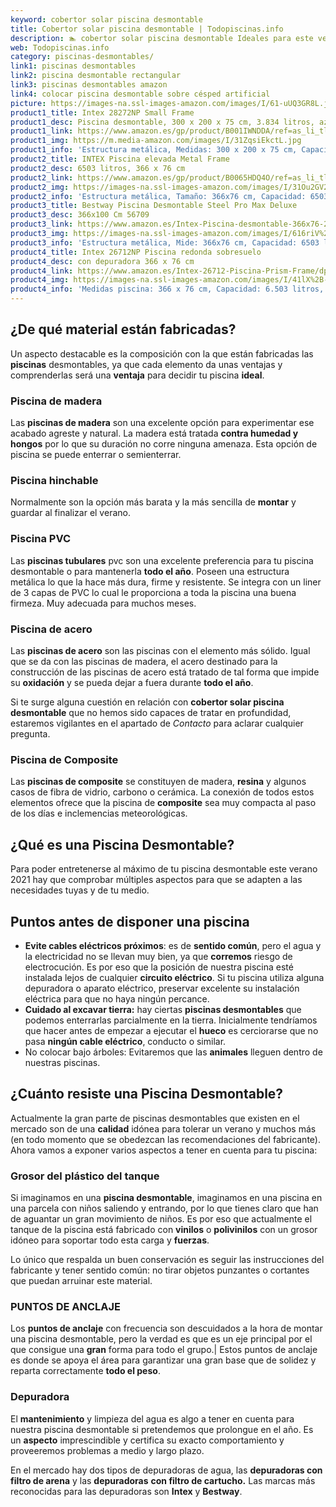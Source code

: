 ```yaml
---
keyword: cobertor solar piscina desmontable
title: Cobertor solar piscina desmontable | Todopiscinas.info
description: 🏊 cobertor solar piscina desmontable Ideales para este verano 2021. Aquí puedes comprar cobertor solar piscina desmontable y comparar con otras similares. No dejes escapar cobertor solar piscina desmontable a un precio realmente tentador.
web: Todopiscinas.info
category: piscinas-desmontables/
link1: piscinas desmontables
link2: piscina desmontable rectangular
link3: piscinas desmontables amazon
link4: colocar piscina desmontable sobre césped artificial
picture: https://images-na.ssl-images-amazon.com/images/I/61-uUQ3GR8L.jpg
product1_title: Intex 28272NP Small Frame
product1_desc: Piscina desmontable, 300 x 200 x 75 cm, 3.834 litros, azul
product1_link: https://www.amazon.es/gp/product/B001IWNDDA/ref=as_li_tl?ie=UTF8&camp=3638&creative=24630&creativeASIN=B001IWNDDA&linkCode=as2&tag=todopiscinas0e-21&linkId=25b9d647487c889cb6ef56ed63f50ca1
product1_img: https://m.media-amazon.com/images/I/31ZqsiEkctL.jpg
product1_info: 'Estructura metálica, Medidas: 300 x 200 x 75 cm, Capacidad: 3.834 litros, Para 6 personas (+ 6 años), Fácil montaje, Forma rectangular'
product2_title: INTEX Piscina elevada Metal Frame
product2_desc: 6503 litros, 366 x 76 cm
product2_link: https://www.amazon.es/gp/product/B0065HDQ4O/ref=as_li_tl?ie=UTF8&camp=3638&creative=24630&creativeASIN=B0065HDQ4O&linkCode=as2&tag=todopiscinas0e-21&linkId=ed2430e3ba564d3527ee103df33ed7b3
product2_img: https://images-na.ssl-images-amazon.com/images/I/31Ou2GV2SAL.jpg
product2_info: 'Estructura metálica, Tamaño: 366x76 cm, Capacidad: 6503 litros, Forma circular, De 4 a 7 personas (+6 años)'
product3_title: Bestway Piscina Desmontable Steel Pro Max Deluxe
product3_desc: 366x100 Cm 56709
product3_link: https://www.amazon.es/Intex-Piscina-desmontable-366x76-28210NP/dp/B0065HDQ4O?__mk_es_ES=%C3%85M%C3%85%C5%BD%C3%95%C3%91&crid=25UQGV9HG2INI&dchild=1&keywords=piscinas+desmontables&qid=1615854176&sprefix=piscinas+dem%2Caps%2C201&sr=8-5&linkCode=ll1&tag=todopiscinas0e-21&linkId=34f200977c6cbaab1f3f4d9ac0e64755&language=es_ES&ref_=as_li_ss_tl
product3_img: https://images-na.ssl-images-amazon.com/images/I/616riV%2BiY3L.jpg
product3_info: 'Estructura metálica, Mide: 366x76 cm, Capacidad: 6503 litros, De 4 a 7 personas mayores de 6 años, Forma circular, Tecnología Super-Tough'
product4_title: Intex 26712NP Piscina redonda sobresuelo
product4_desc: con depuradora 366 x 76 cm
product4_link: https://www.amazon.es/Intex-26712-Piscina-Prism-Frame/dp/B07FB823GL?__mk_es_ES=%C3%85M%C3%85%C5%BD%C3%95%C3%91&dchild=1&keywords=piscinas+desmontables+con+depuradora&qid=1615936418&sr=8-5&linkCode=ll1&tag=todopiscinas0e-21&linkId=d98699de7830cd471766fa1daa36de34&language=es_ES&ref_=as_li_ss_tl
product4_img: https://images-na.ssl-images-amazon.com/images/I/41lX%2B-YpibL.jpg
product4_info: 'Medidas piscina: 366 x 76 cm, Capacidad: 6.503 litros, Incluye depuradora de cartucha A, Lona resistente triple capa'
---
```



<external-banner></external-banner>


<brand-panel :title=product1_title :desc=product1_desc :img=product1_img :link=product1_link></brand-panel>


## ¿De qué material están fabricadas?

Un aspecto destacable es la composición con la que están fabricadas las **piscinas** desmontables, ya que cada elemento da unas ventajas y comprenderlas  será una **ventaja** para decidir tu piscina **ideal**.


### Piscina de madera

Las **piscinas de madera** son una excelente opción para experimentar ese acabado agreste y natural. La madera está tratada **contra humedad y hongos** por lo que su duración no corre ninguna amenaza. Esta opción de piscina se puede enterrar o semienterrar.


### Piscina hinchable

Normalmente son la opción más barata y la más sencilla de **montar** y guardar al finalizar el verano.


### Piscina  PVC

Las **piscinas tubulares** pvc son una excelente preferencia para tu piscina desmontable o para mantenerla **todo el año**. Poseen una estructura metálica lo que la hace más dura, firme y resistente. Se integra con un liner de 3 capas de PVC lo cual le proporciona a toda la piscina una buena firmeza. Muy adecuada para muchos meses.


### Piscina de acero

Las **piscinas de acero** son las piscinas con el elemento más sólido. Igual que se da con las piscinas de madera, el acero destinado para la construcción de las piscinas de acero está tratado de tal forma que impide su **oxidación** y se pueda dejar a fuera durante **todo el año**.

Si te surge alguna cuestión en relación con **cobertor solar piscina desmontable** que no hemos sido capaces de tratar en profundidad, estaremos vigilantes en el apartado de _Contacto_ para aclarar cualquier pregunta.


### Piscina de Composite

Las **piscinas de composite** se constituyen de madera, **resina** y algunos casos de fibra de vidrio, carbono o cerámica. La conexión de todos estos elementos ofrece que la piscina de **composite** sea muy compacta al paso de los días e inclemencias meteorológicas.
## ¿Qué es una Piscina Desmontable?



Para poder entretenerse al máximo de tu piscina desmontable este verano 2021 hay que comprobar múltiples aspectos para que se adapten a las necesidades tuyas y de tu medio.


## Puntos antes de disponer una piscina



*   **Evite cables eléctricos próximos**: es de **sentido común**, pero el agua y la electricidad no se llevan muy bien, ya que **corremos** riesgo de electrocución. Es por eso que la posición de nuestra piscina esté instalada lejos de cualquier **circuito eléctrico**. Si tu piscina utiliza alguna depuradora o aparato eléctrico, preservar excelente su instalación eléctrica para que no haya ningún percance.
*   **Cuidado al excavar tierra:** hay ciertas **piscinas desmontables** que podemos enterrarlas parcialmente en la tierra. Inicialmente tendríamos que hacer antes de empezar a ejecutar el **hueco** es cerciorarse que no pasa **ningún cable eléctrico**, conducto o similar.
*   No colocar bajo árboles: Evitaremos que las **animales** lleguen dentro de nuestras piscinas.


## ¿Cuánto resiste una Piscina Desmontable?

Actualmente la gran parte de piscinas desmontables que existen en el mercado son de una **calidad** idónea para tolerar un verano y muchos más (en todo momento que se obedezcan las recomendaciones del fabricante). Ahora vamos a exponer varios aspectos a tener en cuenta para tu piscina:


### Grosor del plástico del tanque

Si imaginamos en una **piscina desmontable**, imaginamos en una piscina en una parcela con niños saliendo y entrando, por lo que tienes claro que han de aguantar un gran movimiento de niños. Es por eso que actualmente el tanque de la piscina está fabricado con **vinilos** o **polivinilos** con un grosor idóneo para soportar todo esta carga y **fuerzas**.

Lo único que respalda un	 buen conservación es seguir las instrucciones del fabricante y tener sentido común: no tirar objetos punzantes o cortantes que puedan arruinar este material.


### PUNTOS DE ANCLAJE

Los **puntos de anclaje** con frecuencia son descuidados a la hora de montar una piscina desmontable, pero la verdad es que es un eje principal por el que consigue una **gran** forma para todo el grupo.| Estos puntos de anclaje es donde se apoya el área para garantizar una gran base que de solidez y reparta correctamente **todo el peso**.


### Depuradora

El **mantenimiento** y limpieza del agua es algo a tener en cuenta para nuestra piscina desmontable si pretendemos que prolongue en el año. Es un **aspecto** imprescindible y certifica su exacto comportamiento y proveeremos problemas a medio y largo plazo.

En el mercado hay dos tipos de depuradoras de agua, las **depuradoras con filtro de arena** y  las **depuradoras** **con filtro de cartucho.** Las marcas más reconocidas para las depuradoras son **Intex** y **Bestway**.

<stats-list :link1=link1 :link2=link2 :link3=link3 :link4=link4 :category=category></stats-list>